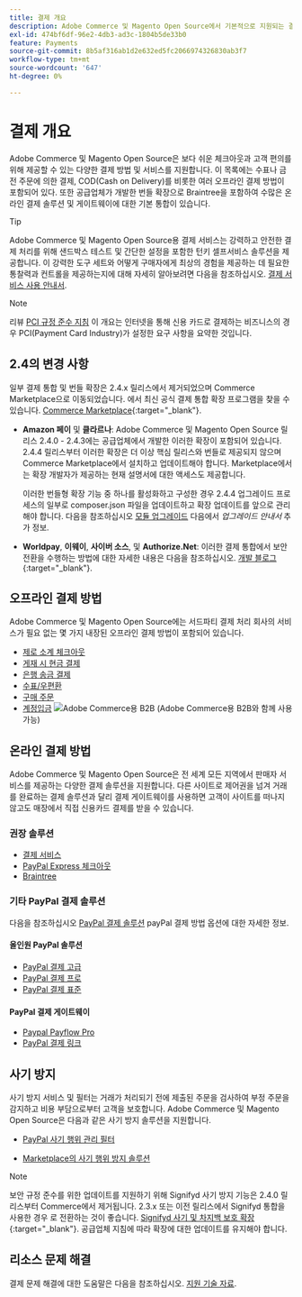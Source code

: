 ```yaml
---
title: 결제 개요
description: Adobe Commerce 및 Magento Open Source에서 기본적으로 지원되는 결제 방법 및 서비스에 대해 알아봅니다.
exl-id: 474bf6df-96e2-4db3-ad3c-1804b5de33b0
feature: Payments
source-git-commit: 8b5af316ab1d2e632ed5fc2066974326830ab3f7
workflow-type: tm+mt
source-wordcount: '647'
ht-degree: 0%

---
```


# 결제 개요

Adobe Commerce 및 Magento Open Source은 보다 쉬운 체크아웃과 고객 편의를 위해 제공할 수 있는 다양한 결제 방법 및 서비스를 지원합니다. 이 목록에는 수표나 금전 주문에 의한 결제, COD(Cash on Delivery)를 비롯한 여러 오프라인 결제 방법이 포함되어 있다. 또한 공급업체가 개발한 번들 확장으로 Braintree을 포함하여 수많은 온라인 결제 솔루션 및 게이트웨이에 대한 기본 통합이 있습니다.

>[!TIP]
>
>Adobe Commerce 및 Magento Open Source용 결제 서비스는 강력하고 안전한 결제 처리를 위해 샌드박스 테스트 및 간단한 설정을 포함한 턴키 셀프서비스 솔루션을 제공합니다. 이 강력한 도구 세트와 어떻게 구매자에게 최상의 경험을 제공하는 데 필요한 통찰력과 컨트롤을 제공하는지에 대해 자세히 알아보려면 다음을 참조하십시오. [결제 서비스 사용 안내서](https://experienceleague.adobe.com/docs/commerce-merchant-services/payment-services/guide-overview.html).

>[!NOTE]
>
>리뷰 [PCI 규정 준수 지침](../getting-started/compliance-pci.md) 이 개요는 인터넷을 통해 신용 카드로 결제하는 비즈니스의 경우 PCI(Payment Card Industry)가 설정한 요구 사항을 요약한 것입니다.

## 2.4의 변경 사항

일부 결제 통합 및 번들 확장은 2.4.x 릴리스에서 제거되었으며 Commerce Marketplace으로 이동되었습니다. 에서 최신 공식 결제 통합 확장 프로그램을 찾을 수 있습니다. [Commerce Marketplace](https://marketplace.magento.com/extensions/payments-security.html){:target=&quot;_blank&quot;}.

- **Amazon 페이** 및 **클라르나**: Adobe Commerce 및 Magento Open Source 릴리스 2.4.0 - 2.4.3에는 공급업체에서 개발한 이러한 확장이 포함되어 있습니다. 2.4.4 릴리스부터 이러한 확장은 더 이상 핵심 릴리스와 번들로 제공되지 않으며 Commerce Marketplace에서 설치하고 업데이트해야 합니다. Marketplace에서는 확장 개발자가 제공하는 현재 설명서에 대한 액세스도 제공합니다.

  이러한 번들형 확장 기능 중 하나를 활성화하고 구성한 경우 2.4.4 업그레이드 프로세스의 일부로 composer.json 파일을 업데이트하고 확장 업데이트를 앞으로 관리해야 합니다. 다음을 참조하십시오 [모듈 업그레이드](https://experienceleague.adobe.com/docs/commerce-operations/upgrade-guide/modules/upgrade.html) 다음에서 _업그레이드 안내서_ 추가 정보.

- **Worldpay**, **이웨이**, **사이버 소스**, 및 **Authorize.Net**: 이러한 결제 통합에서 보안 전환을 수행하는 방법에 대한 자세한 내용은 다음을 참조하십시오. [개발 블로그](https://community.magento.com/t5/Magento-DevBlog/Deprecation-of-Magento-core-payment-integrations/ba-p/426445){:target=&quot;_blank&quot;}.

## 오프라인 결제 방법

Adobe Commerce 및 Magento Open Source에는 서드파티 결제 처리 회사의 서비스가 필요 없는 몇 가지 내장된 오프라인 결제 방법이 포함되어 있습니다.

- [제로 소계 체크아웃](zero-subtotal-checkout.md)
- [게재 시 현금 결제](cash-on-delivery.md)
- [은행 송금 결제](bank-transfer.md)
- [수표/우편환](check-money-order.md)
- [구매 주문](purchase-order.md)
- [계정입금](../b2b/enable-basic-features.md#configure-payment-on-account) ![Adobe Commerce용 B2B](../assets/b2b.svg) (Adobe Commerce용 B2B와 함께 사용 가능)

## 온라인 결제 방법

Adobe Commerce 및 Magento Open Source은 전 세계 모든 지역에서 판매자 서비스를 제공하는 다양한 결제 솔루션을 지원합니다. 다른 사이트로 제어권을 넘겨 거래를 완료하는 결제 솔루션과 달리 결제 게이트웨이를 사용하면 고객이 사이트를 떠나지 않고도 매장에서 직접 신용카드 결제를 받을 수 있습니다.

### 권장 솔루션

- [결제 서비스](https://experienceleague.adobe.com/docs/commerce-merchant-services/payment-services/guide-overview.html)
- [PayPal Express 체크아웃](paypal-express-checkout.md)
- [Braintree](braintree.md)

### 기타 PayPal 결제 솔루션

다음을 참조하십시오 [PayPal 결제 솔루션](paypal.md) payPal 결제 방법 옵션에 대한 자세한 정보.

#### 올인원 PayPal 솔루션

- [PayPal 결제 고급](paypal-payments-advanced.md)
- [PayPal 결제 프로](paypal-payments-pro.md)
- [PayPal 결제 표준](paypal-payments-standard.md)

#### PayPal 결제 게이트웨이

- [Paypal Payflow Pro](paypal-payflow-pro.md)
- [PayPal 결제 링크](paypal-payflow-link.md)

## 사기 방지

사기 방지 서비스 및 필터는 거래가 처리되기 전에 제출된 주문을 검사하여 부정 주문을 감지하고 비용 부담으로부터 고객을 보호합니다. Adobe Commerce 및 Magento Open Source은 다음과 같은 사기 방지 솔루션을 지원합니다.

- [PayPal 사기 행위 관리 필터](paypal.md#paypal-fraud-management-filters)

- [Marketplace의 사기 행위 방지 솔루션][1]

>[!NOTE]
>
>보안 규정 준수를 위한 업데이트를 지원하기 위해 Signifyd 사기 방지 기능은 2.4.0 릴리스부터 Commerce에서 제거됩니다. 2.3.x 또는 이전 릴리스에서 Signifyd 통합을 사용한 경우 로 전환하는 것이 좋습니다. [Signifyd 사기 및 차지백 보호 확장](https://marketplace.magento.com/signifyd-module-connect.html){:target=&quot;_blank&quot;}. 공급업체 지침에 따라 확장에 대한 업데이트를 유지해야 합니다.

## 리소스 문제 해결

결제 문제 해결에 대한 도움말은 다음을 참조하십시오. [지원 기술 자료](https://experienceleague.adobe.com/docs/commerce-knowledge-base/kb/overview.html?lang=en).

[1]: https://marketplace.magento.com/catalogsearch/result?q=fraud%20protection
